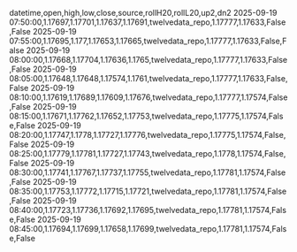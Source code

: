 datetime,open,high,low,close,source,rollH20,rollL20,up2,dn2
2025-09-19 07:50:00,1.17697,1.17701,1.17637,1.17691,twelvedata_repo,1.17777,1.17633,False,False
2025-09-19 07:55:00,1.17695,1.177,1.17653,1.17665,twelvedata_repo,1.17777,1.17633,False,False
2025-09-19 08:00:00,1.17668,1.17704,1.17636,1.1765,twelvedata_repo,1.17777,1.17633,False,False
2025-09-19 08:05:00,1.17648,1.17648,1.17574,1.1761,twelvedata_repo,1.17777,1.17633,False,False
2025-09-19 08:10:00,1.17619,1.17689,1.17609,1.17676,twelvedata_repo,1.17777,1.17574,False,False
2025-09-19 08:15:00,1.17671,1.17762,1.17652,1.17753,twelvedata_repo,1.17775,1.17574,False,False
2025-09-19 08:20:00,1.17747,1.1778,1.17727,1.17776,twelvedata_repo,1.17775,1.17574,False,False
2025-09-19 08:25:00,1.17779,1.17781,1.17727,1.17743,twelvedata_repo,1.1778,1.17574,False,False
2025-09-19 08:30:00,1.17741,1.17767,1.17737,1.17755,twelvedata_repo,1.17781,1.17574,False,False
2025-09-19 08:35:00,1.17753,1.17772,1.17715,1.17721,twelvedata_repo,1.17781,1.17574,False,False
2025-09-19 08:40:00,1.17723,1.17736,1.17692,1.17695,twelvedata_repo,1.17781,1.17574,False,False
2025-09-19 08:45:00,1.17694,1.17699,1.17658,1.17699,twelvedata_repo,1.17781,1.17574,False,False

